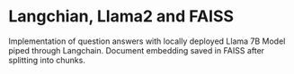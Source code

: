 
# Langchian, Llama2 and FAISS

Implementation of question answers with locally deployed Llama 7B Model piped through Langchain. Document embedding saved in FAISS after splitting into chunks.